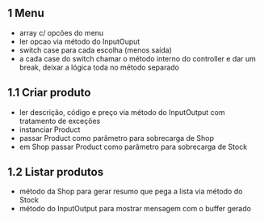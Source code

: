 ## 1 Menu
- array c/ opcões do menu
- ler opcao via método do InputOuput
- switch case para cada escolha (menos saída)
- a cada case do switch chamar o método interno do controller e dar um break, deixar a lógica toda no método separado

## 1.1 Criar produto
- ler descrição, código e preço via método do InputOutput com tratamento de exceções
- instanciar Product
- passar Product como parâmetro para sobrecarga de Shop
- em Shop passar Product como parâmetro para sobrecarga de Stock

## 1.2 Listar produtos
- método da Shop para gerar resumo que pega a lista via método do Stock
- método do InputOutput para mostrar mensagem com o buffer gerado

